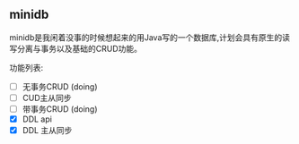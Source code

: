 ## minidb
minidb是我闲着没事的时候想起来的用Java写的一个数据库,计划会具有原生的读写分离与事务以及基础的CRUD功能。

功能列表:
- [ ] 无事务CRUD (doing)
- [ ] CUD主从同步
- [ ] 带事务CRUD (doing)
- [X] DDL api
- [x] DDL 主从同步
